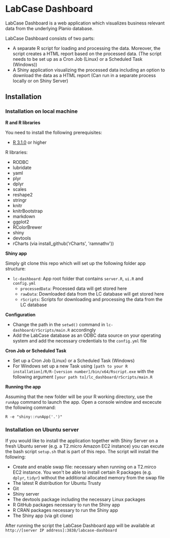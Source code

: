 # LabCase Dashboard

LabCase Dashboard is a web application which visualizes business relevant data from the underlying Planio database.

LabCase Dashboard consists of two parts:

* A separate R script for loading and processing the data. Moreover, the script creates a HTML report based on the processed data. (The script needs to be set up as a Cron Job (Linux) or a Scheduled Task (Windows))
* A Shiny application visualizing the processed data including an option to download the data as a HTML report (Can run in a separate process locally or on Shiny Server)

## Installation

### Installation on local machine

**R and R libraries**

You need to install the following prerequisites:

* [R 3.1.0](http://www.r-project.org) or higher

R libraries:

* RODBC
* lubridate
* yaml
* plyr
* dplyr
* scales
* reshape2
* stringr
* knitr
* knitrBootstrap
* markdown
* ggplot2
* RColorBrewer
* shiny
* devtools
* rCharts (via install_github('rCharts', 'ramnathv'))

**Shiny app**

Simply git clone this repo which will set up the following folder app structure:


  * `lc-dashboard`: App root folder that contains `server.R`, `ui.R` and `config.yml`
	  * `processedData`: Processed data will get stored here
	  * `rawData`: Downloaded data from the LC database will get stored here
	  * `rScripts`: Scripts for downloading and processing the data from the LC database


**Configuration**
	  
* Change the path in the `setwd()` command in `lc-dashboard/rScripts/main.R`  accordingly
* Add the LabCase database as an ODBC data source on your operating system and add the necessary credentials to the `config.yml` file

**Cron Job or Scheduled Task**

* Set up a Cron Job (Linux) or a Scheduled Task (Windows)
* For Windows set up a new Task using `[path to your R installation]/R/R-[version number]/bin/x64/Rscript.exe` with the following argument `[your path to]/lc_dashboard/rScripts/main.R` 

**Running the app**

Assuming that the new folder will be your R working directory, use the `runApp` command to launch the app. Open a console window and excecute the following command:

    R -e "shiny::runApp('.')"



### Installation on Ubuntu server

If you would like to install the application together with Shiny Server on a fresh Ubuntu server (e.g. a T2.micro Amazon EC2 instance) you can excute the bash script `setup.sh` that is part of this repo. The script will install the following:

* Create and enable swap file: necessary when running on a T2.mirco EC2 instance. You won't be able to install certain R packages (e.g. `dplyr`, `tidyr`) without the additional allocated memory from the swap file
* The latest R distribution for Ubuntu Trusty
* Git
* Shiny server
* The devtools package including the necessary Linux packages
* R GitHub packages necessary to run the Shiny app
* R CRAN packages necessary to run the Shiny app
* The Shiny app (via git clone)

After running the script the LabCase Dashboard app will be available at `http://[server IP address]:3838/labcase-dashboard`

